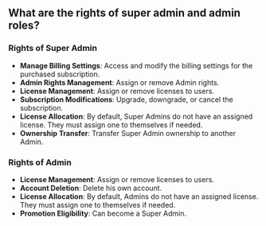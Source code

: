 ## What are the rights of super admin and admin roles?

### Rights of Super Admin

- **Manage Billing Settings**: Access and modify the billing settings for the purchased subscription.
- **Admin Rights Management**: Assign or remove Admin rights.
- **License Management**: Assign or remove licenses to users.
- **Subscription Modifications**: Upgrade, downgrade, or cancel the subscription.
- **License Allocation**: By default, Super Admins do not have an assigned license. They must assign one to themselves if needed.
- **Ownership Transfer**: Transfer Super Admin ownership to another Admin.

### Rights of Admin

- **License Management**: Assign or remove licenses to users.
- **Account Deletion**: Delete his own account.
- **License Allocation**: By default, Admins do not have an assigned license. They must assign one to themselves if needed.
- **Promotion Eligibility**: Can become a Super Admin.

<Intercom />
<Clarity />
<GoogleAnalytics />